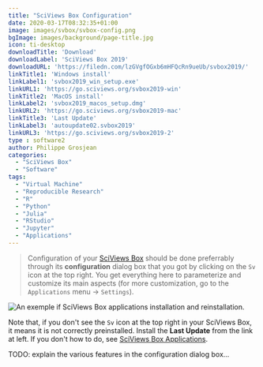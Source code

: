 ```yaml
---
title: "SciViews Box Configuration"
date: 2020-03-17T08:32:35+01:00
image: images/svbox/svbox-config.png
bgImage: images/background/page-title.jpg
icon: ti-desktop
downloadTitle: 'Download'
downloadLabel: 'SciViews Box 2019'
downloadURL: 'https://filedn.com/lzGVgfOGxb6mHFQcRn9ueUb/svbox2019/'
linkTitle1: 'Windows install'
linkLabel1: 'svbox2019_win_setup.exe'
linkURL1: 'https://go.sciviews.org/svbox2019-win'
linkTitle2: 'MacOS install'
linkLabel2: 'svbox2019_macos_setup.dmg'
linkURL2: 'https://go.sciviews.org/svbox2019-mac'
linkTitle3: 'Last Update'
linkLabel3: 'autoupdate02.svbox2019'
linkURL3: 'https://go.sciviews.org/svbox2019-2'
type : software2
author: Philippe Grosjean
categories: 
  - "SciViews Box"
  - "Software"
tags:
  - "Virtual Machine"
  - "Reproducible Research"
  - "R"
  - "Python"
  - "Julia"
  - "RStudio"
  - "Jupyter"
  - "Applications"
---
```


> Configuration of your [SciViews Box](https://www.sciviews.org/software/svbox/) should be done preferrably through its **configuration** dialog box that you got by clicking on the `Sv` icon at the top right. You get everything here to parameterize and customize its main aspects (for more customization, go to the `Applications` menu -> `Settings`).

![An exemple if SciViews Box applications installation and reinstallation.](../../images/svbox/svbox-sv-icon.png)

Note that, if you don't see the `Sv` icon at the top right in your SciViews Box, it means it is not correctly preinstalled. Install the **Last Update** from the link at left. If you don't how to do, see [SciViews Box Applications](../apps).

TODO: explain the various features in the configuration dialog box...
